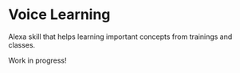 # Voice Learning
Alexa skill that helps learning important concepts from trainings and classes.

Work in progress!